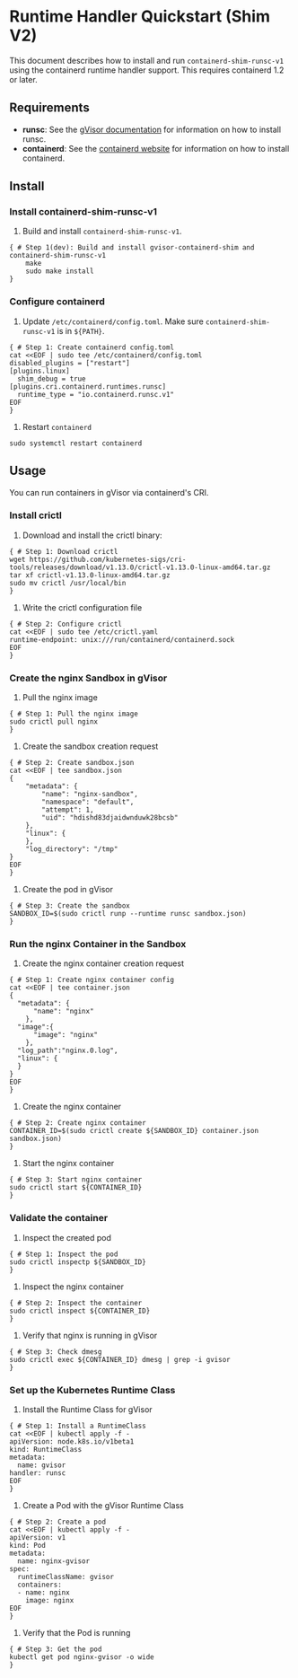 # Runtime Handler Quickstart (Shim V2)

This document describes how to install and run `containerd-shim-runsc-v1` using
the containerd runtime handler support. This requires containerd 1.2 or later.

## Requirements

-   **runsc**: See the [gVisor documentation](https://github.com/google/gvisor)
    for information on how to install runsc.
-   **containerd**: See the [containerd website](https://containerd.io/) for
    information on how to install containerd.

## Install

### Install containerd-shim-runsc-v1

1.  Build and install `containerd-shim-runsc-v1`.

<!-- TODO: Use a release once we have one available. -->

[embedmd]:# (../test/e2e/shim-install.sh shell /{ # Step 1\(dev\)/ /^}/)

```shell
{ # Step 1(dev): Build and install gvisor-containerd-shim and containerd-shim-runsc-v1
    make
    sudo make install
}
```

### Configure containerd

1.  Update `/etc/containerd/config.toml`. Make sure `containerd-shim-runsc-v1`
    is in `${PATH}`.

[embedmd]:# (../test/e2e/runtime-handler-shim-v2/install.sh shell /{ # Step 1/ /^}/)

```shell
{ # Step 1: Create containerd config.toml
cat <<EOF | sudo tee /etc/containerd/config.toml
disabled_plugins = ["restart"]
[plugins.linux]
  shim_debug = true
[plugins.cri.containerd.runtimes.runsc]
  runtime_type = "io.containerd.runsc.v1"
EOF
}
```

1.  Restart `containerd`

```shell
sudo systemctl restart containerd
```

## Usage

You can run containers in gVisor via containerd's CRI.

### Install crictl

1.  Download and install the crictl binary:

[embedmd]:# (../test/e2e/crictl-install.sh shell /{ # Step 1/ /^}/)

```shell
{ # Step 1: Download crictl
wget https://github.com/kubernetes-sigs/cri-tools/releases/download/v1.13.0/crictl-v1.13.0-linux-amd64.tar.gz
tar xf crictl-v1.13.0-linux-amd64.tar.gz
sudo mv crictl /usr/local/bin
}
```

1.  Write the crictl configuration file

[embedmd]:# (../test/e2e/crictl-install.sh shell /{ # Step 2/ /^}/)

```shell
{ # Step 2: Configure crictl
cat <<EOF | sudo tee /etc/crictl.yaml
runtime-endpoint: unix:///run/containerd/containerd.sock
EOF
}
```

### Create the nginx Sandbox in gVisor

1.  Pull the nginx image

[embedmd]:# (../test/e2e/runtime-handler/usage.sh shell /{ # Step 1/ /^}/)

```shell
{ # Step 1: Pull the nginx image
sudo crictl pull nginx
}
```

1.  Create the sandbox creation request

[embedmd]:# (../test/e2e/runtime-handler/usage.sh shell /{ # Step 2/ /^EOF\n}/)

```shell
{ # Step 2: Create sandbox.json
cat <<EOF | tee sandbox.json
{
    "metadata": {
        "name": "nginx-sandbox",
        "namespace": "default",
        "attempt": 1,
        "uid": "hdishd83djaidwnduwk28bcsb"
    },
    "linux": {
    },
    "log_directory": "/tmp"
}
EOF
}
```

1.  Create the pod in gVisor

[embedmd]:# (../test/e2e/runtime-handler/usage.sh shell /{ # Step 3/ /^}/)

```shell
{ # Step 3: Create the sandbox
SANDBOX_ID=$(sudo crictl runp --runtime runsc sandbox.json)
}
```

### Run the nginx Container in the Sandbox

1.  Create the nginx container creation request

[embedmd]:# (../test/e2e/run-container.sh shell /{ # Step 1/ /^EOF\n}/)

```shell
{ # Step 1: Create nginx container config
cat <<EOF | tee container.json
{
  "metadata": {
      "name": "nginx"
    },
  "image":{
      "image": "nginx"
    },
  "log_path":"nginx.0.log",
  "linux": {
  }
}
EOF
}
```

1.  Create the nginx container

[embedmd]:# (../test/e2e/run-container.sh shell /{ # Step 2/ /^}/)

```shell
{ # Step 2: Create nginx container
CONTAINER_ID=$(sudo crictl create ${SANDBOX_ID} container.json sandbox.json)
}
```

1.  Start the nginx container

[embedmd]:# (../test/e2e/run-container.sh shell /{ # Step 3/ /^}/)

```shell
{ # Step 3: Start nginx container
sudo crictl start ${CONTAINER_ID}
}
```

### Validate the container

1.  Inspect the created pod

[embedmd]:# (../test/e2e/validate.sh shell /{ # Step 1/ /^}/)

```shell
{ # Step 1: Inspect the pod
sudo crictl inspectp ${SANDBOX_ID}
}
```

1.  Inspect the nginx container

[embedmd]:# (../test/e2e/validate.sh shell /{ # Step 2/ /^}/)

```shell
{ # Step 2: Inspect the container
sudo crictl inspect ${CONTAINER_ID}
}
```

1.  Verify that nginx is running in gVisor

[embedmd]:# (../test/e2e/validate.sh shell /{ # Step 3/ /^}/)

```shell
{ # Step 3: Check dmesg
sudo crictl exec ${CONTAINER_ID} dmesg | grep -i gvisor
}
```

### Set up the Kubernetes Runtime Class

1.  Install the Runtime Class for gVisor

[embedmd]:# (../test/e2e/runtimeclass-install.sh shell /{ # Step 1/ /^}/)

```shell
{ # Step 1: Install a RuntimeClass
cat <<EOF | kubectl apply -f -
apiVersion: node.k8s.io/v1beta1
kind: RuntimeClass
metadata:
  name: gvisor
handler: runsc
EOF
}
```

1.  Create a Pod with the gVisor Runtime Class

[embedmd]:# (../test/e2e/runtimeclass-install.sh shell /{ # Step 2/ /^}/)

```shell
{ # Step 2: Create a pod
cat <<EOF | kubectl apply -f -
apiVersion: v1
kind: Pod
metadata:
  name: nginx-gvisor
spec:
  runtimeClassName: gvisor
  containers:
  - name: nginx
    image: nginx
EOF
}
```

1.  Verify that the Pod is running

[embedmd]:# (../test/e2e/runtimeclass-install.sh shell /{ # Step 3/ /^}/)

```shell
{ # Step 3: Get the pod
kubectl get pod nginx-gvisor -o wide
}
```
